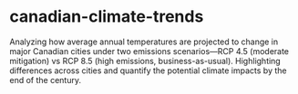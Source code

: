 # canadian-climate-trends
Analyzing how average annual temperatures are projected to change in major Canadian cities under two emissions scenarios—RCP 4.5 (moderate mitigation) vs RCP 8.5 (high emissions, business-as-usual). Highlighting differences across cities and quantify the potential climate impacts by the end of the century.
